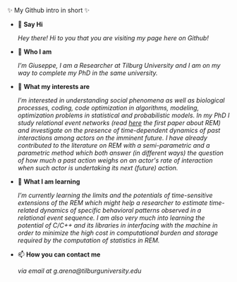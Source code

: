 ✨ My Github intro in short ✨
- 👋 **Say Hi**

  _Hey there! Hi to you that you are visiting my page here on Github!_

- 🧍 **Who I am**

  _I’m Giuseppe, I am a Researcher at Tilburg University and I am on my way to complete my PhD in the same university._
  
- 👀 **What my interests are**

  _I’m interested in understanding social phenomena as well as biological processes, coding, code optimization in algorithms, modeling, optimization problems in statistical and probabilistic models. In my PhD I study relational event networks (read [here](https://doi.org/10.1111/j.1467-9531.2008.00203.x) the first paper about REM) and investigate on the presence of time-dependent dynamics of past interactions among actors on the imminent future. I have already contributed to the literature on REM with a semi-parametric and a parametric method which both answer (in different ways) the question of how much a past action weighs on an actor's rate of interaction when such actor is undertaking its next (future) action._
  
- 🌱 **What I am learning**

  _I’m currently learning the limits and the potentials of time-sensitive extensions of the REM which might help a researcher to estimate time-related dynamics of specific behavioral patterns observed in a relational event sequence. I am also very much into learning the potential of C/C++ and its libraries in interfacing with the machine in order to minimize the high cost in computational burden and storage required by the computation of statistics in REM._
  
- 📫 **How you can contact me**

  _via email at g.arena@tilburguniversity.edu_

